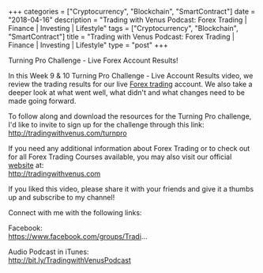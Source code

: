 +++
categories = ["Cryptocurrency", "Blockchain", "SmartContract"]
date = "2018-04-16"
description = "Trading with Venus Podcast: Forex Trading | Finance | Investing | Lifestyle"
tags = ["Cryptocurrency", "Blockchain", "SmartContract"]
title = "Trading with Venus Podcast: Forex Trading | Finance | Investing | Lifestyle"
type = "post"
+++

Turning Pro Challenge - Live Forex Account Results!

In this Week 9 & 10 Turning Pro Challenge - Live Account Results video,
we review the trading results for our live [Forex trading](https://www.fintechee.com/forex-trading-strategies/) account. We
also take a deeper look at what went well, what didn't and what changes
need to be made going forward.

To follow along and download the resources for the Turning Pro
challenge, I'd like to invite to sign up for the challenge through this
link:  
http://tradingwithvenus.com/turnpro

If you need any additional information about Forex Trading or to check
out for all Forex Trading Courses available, you may also visit our
official [website](https://www.playgroundfx.com/blog/website-for-forex-trading/) at:  
http://tradingwithvenus.com

If you liked this video, please share it with your friends and give it a
thumbs up and subscribe to my channel!

Connect with me with the following links:

Facebook:  
https://www.facebook.com/groups/Tradi...

Audio Podcast in iTunes:  
http://bit.ly/TradingwithVenusPodcast
